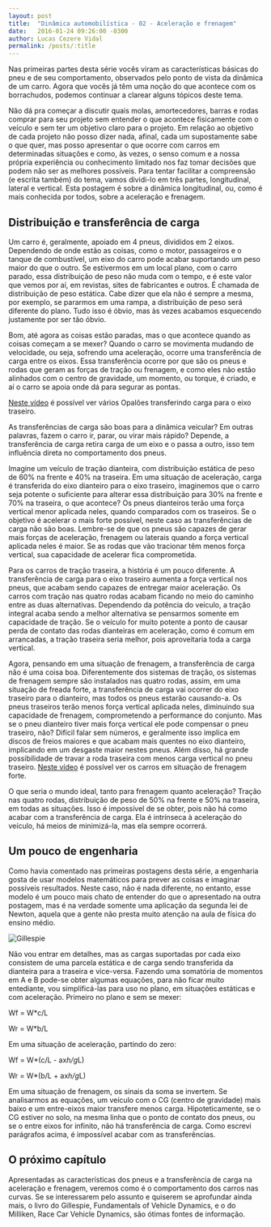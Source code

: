 ```yaml
---
layout: post
title:  "Dinâmica automobilística - 02 - Aceleração e frenagem"
date:   2016-01-24 09:26:00 -0300
author: Lucas Cezere Vidal
permalink: /posts/:title
---
```

Nas primeiras partes desta série vocês viram as características básicas do pneu e de seu comportamento, observados pelo ponto de vista da dinâmica de um carro. Agora que vocês já têm uma noção do que acontece com os borrachudos, podemos continuar a clarear alguns tópicos deste tema.

Não dá pra começar a discutir quais molas, amortecedores, barras e rodas comprar para seu projeto sem entender o que acontece fisicamente com o veículo e sem ter um objetivo claro para o projeto. Em relação ao objetivo de cada projeto não posso dizer nada, afinal, cada um supostamente sabe o que quer, mas posso apresentar o que ocorre com carros em determinadas situações e como, às vezes, o senso comum e a nossa própria experiência ou conhecimento limitado nos faz tomar decisões que podem não ser as melhores possíveis. Para tentar facilitar a compreensão (e escrita também) do tema, vamos dividi-lo em três partes, longitudinal, lateral e vertical. Esta postagem é sobre a dinâmica longitudinal, ou, como é mais conhecida por todos, sobre a aceleração e frenagem.

## Distribuição e transferência de carga

Um carro é, geralmente, apoiado em 4 pneus, divididos em 2 eixos. Dependendo de onde estão as coisas, como o motor, passageiros e o tanque de combustível, um eixo do carro pode acabar suportando um peso maior do que o outro. Se estivermos em um local plano, com o carro parado, essa distribuição de peso não muda com o tempo, e é este valor que vemos por aí, em revistas, sites de fabricantes e outros. É chamada de distribuição de peso estática. Cabe dizer que ela não é sempre a mesma, por exemplo, se pararmos em uma rampa, a distribuição de peso será diferente do plano. Tudo isso é óbvio, mas às vezes acabamos esquecendo justamente por ser tão óbvio.

Bom, até agora as coisas estão paradas, mas o que acontece quando as coisas começam a se mexer? Quando o carro se movimenta mudando de velocidade, ou seja, sofrendo uma aceleração, ocorre uma transferência de carga entre os eixos. Essa transferência ocorre por que são os pneus e rodas que geram as forças de tração ou frenagem, e como eles não estão alinhados com o centro de gravidade, um momento, ou torque, é criado, e aí o carro se apoia onde dá para segurar as pontas.

[Neste vídeo](https://www.youtube.com/watch?v=miENduXJivI&t=1349s) é possível ver vários Opalões transferindo carga para o eixo traseiro.

As transferências de carga são boas para a dinâmica veicular? Em outras palavras, fazem o carro ir, parar, ou virar mais rápido? Depende, a transferência de carga retira carga de um eixo e o passa a outro, isso tem influência direta no comportamento dos pneus.

Imagine um veículo de tração dianteira, com distribuição estática de peso de 60% na frente e 40% na traseira. Em uma situação de aceleração, carga é transferida do eixo dianteiro para o eixo traseiro, imaginemos que o carro seja potente o suficiente para alterar essa distribuição para 30% na frente e 70% na traseira, o que acontece? Os pneus dianteiros terão uma força vertical menor aplicada neles, quando comparados com os traseiros. Se o objetivo é acelerar o mais forte possível, neste caso as transferências de carga não são boas. Lembre-se de que os pneus são capazes de gerar mais forças de aceleração, frenagem ou laterais quando a força vertical aplicada neles é maior. Se as rodas que vão tracionar têm menos força vertical, sua capacidade de acelerar fica comprometida.

Para os carros de tração traseira, a história é um pouco diferente. A transferência de carga para o eixo traseiro aumenta a força vertical nos pneus, que acabam sendo capazes de entregar maior aceleração. Os carros com tração nas quatro rodas acabam ficando no meio do caminho entre as duas alternativas. Dependendo da potência do veículo, a tração integral acaba sendo a melhor alternativa se pensarmos somente em capacidade de tração. Se o veículo for muito potente a ponto de causar perda de contato das rodas dianteiras em aceleração, como é comum em arrancadas, a tração traseira seria melhor, pois aproveitaria toda a carga vertical.

Agora, pensando em uma situação de frenagem, a transferência de carga não é uma coisa boa. Diferentemente dos sistemas de tração, os sistemas de frenagem sempre são instalados nas quatro rodas, assim, em uma situação de freada forte, a transferência de carga vai ocorrer do eixo traseiro para o dianteiro, mas todos os pneus estarão causando-a. Os pneus traseiros terão menos força vertical aplicada neles, diminuindo sua capacidade de frenagem, comprometendo a performance do conjunto. Mas se o pneu dianteiro tiver mais força vertical ele pode compensar o pneu traseiro, não? Difícil falar sem números, e geralmente isso implica em discos de freios maiores e que acabam mais quentes no eixo dianteiro, implicando em um desgaste maior nestes pneus. Além disso, há grande possibilidade de travar a roda traseira com menos carga vertical no pneu traseiro. [Neste vídeo](https://www.youtube.com/watch?v=NBoMTYZAyJc) é possível ver os carros em situação de frenagem forte.

O que seria o mundo ideal, tanto para frenagem quanto aceleração? Tração nas quatro rodas, distribuição de peso de 50% na frente e 50% na traseira, em todas as situações. Isso é impossível de se obter, pois não há como acabar com a transferência de carga. Ela é intrínseca à aceleração do veículo, há meios de minimizá-la, mas ela sempre ocorrerá.

## Um pouco de engenharia

Como havia comentado nas primeiras postagens desta série, a engenharia gosta de usar modelos matemáticos para prever as coisas e imaginar possíveis resultados. Neste caso, não é nada diferente, no entanto, esse modelo é um pouco mais chato de entender do que o apresentado na outra postagem, mas é na verdade somente uma aplicação da segunda lei de Newton, aquela que a gente não presta muito atenção na aula de física do ensino médio.

![Gillespie](https://www.researchgate.net/profile/Jony-Eckert/publication/297918368/figure/fig3/AS:668910516977673@1536492103554/Figura-23-Forcas-que-atuam-no-veiculo-GILLESPIE-1992.jpg)

Não vou entrar em detalhes, mas as cargas suportadas por cada eixo consistem de uma parcela estática e de carga sendo transferida da dianteira para a traseira e vice-versa. Fazendo uma somatória de momentos em A e B pode-se obter algumas equações, para não ficar muito entediante, vou simplificá-las para uso no plano, em situações estáticas e com aceleração. Primeiro no plano e sem se mexer:

Wf = W*c/L

Wr = W*b/L

Em uma situação de aceleração, partindo do zero:

Wf = W*(c/L - ax*h/g*L)

Wr = W*(b/L + ax*h/g*L)

Em uma situação de frenagem, os sinais da soma se invertem. Se analisarmos as equações, um veículo com o CG (centro de gravidade) mais baixo e um entre-eixos maior transfere menos carga. Hipoteticamente, se o CG estiver no solo, na mesma linha que o ponto de contato dos pneus, ou se o entre eixos for infinito, não há transferência de carga. Como escrevi parágrafos acima, é impossível acabar com as transferências.

## O próximo capítulo

Apresentadas as características dos pneus e a transferência de carga na aceleração e frenagem, veremos como é o comportamento dos carros nas curvas. Se se interessarem pelo assunto e quiserem se aprofundar ainda mais, o livro do Gillespie, Fundamentals of Vehicle Dynamics, e o do Milliken, Race Car Vehicle Dynamics, são ótimas fontes de informação.
